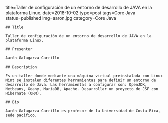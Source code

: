 title=Taller de configuración de un entorno de desarrollo de JAVA en la plataforma Linux.
date=2018-10-02
type=post
tags=Core Java
status=published
img=aaron.jpg
category=Core Java
~~~~~~
## Title

Taller de configuración de un entorno de desarrollo de JAVA en la plataforma Linux.

## Presenter

Aarón Galagarza Carrillo 

## Description

Es un taller donde mediante una máquina virtual preinstalada con Linux Mint se instalen diferentes herramientas para definir un entorno de desarrollo de Java. Las herramientas a configurar son: OpenJDK, Netbeans, Geany, MariaDB, Apache. Desarrollar un proyecto de JSF con Hibernate (ORM).

## Bio

Aarón Galagarza Carrillo es profesor de la Universidad de Costa Rica, sede pacifico.
